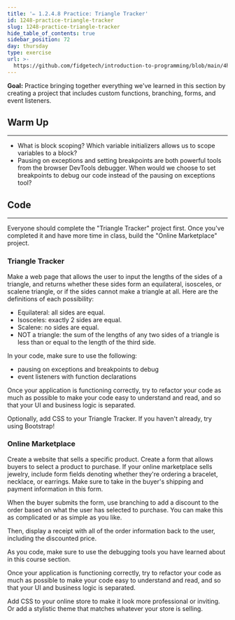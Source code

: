 ```yaml
---
title: '✏️ 1.2.4.8 Practice: Triangle Tracker'
id: 1248-practice-triangle-tracker
slug: 1248-practice-triangle-tracker
hide_table_of_contents: true
sidebar_position: 72
day: thursday
type: exercise
url: >-
  https://github.com/fidgetech/introduction-to-programming/blob/main/4h_classwork_practice_triangle_tracker.md
---
```


**Goal:** Practice bringing together everything we've learned in this section by creating a project that includes custom functions, branching, forms, and event listeners.

## Warm Up
<hr />

* What is block scoping? Which variable initializers allows us to scope variables to a block? 
* Pausing on exceptions and setting breakpoints are both powerful tools from the browser DevTools debugger. When would we choose to set breakpoints to debug our code instead of the pausing on exceptions tool? 

## Code
---

Everyone should complete the "Triangle Tracker" project first. Once you've completed it and have more time in class, build the "Online Marketplace" project.

### Triangle Tracker

Make a web page that allows the user to input the lengths of the sides of a triangle, and returns whether these sides form an equilateral, isosceles, or scalene triangle, or if the sides cannot make a triangle at all. Here are the definitions of each possibility:

* Equilateral: all sides are equal.
* Isosceles: exactly 2 sides are equal.
* Scalene: no sides are equal.
* NOT a triangle: the sum of the lengths of any two sides of a triangle is less than or equal to the length of the third side.

In your code, make sure to use the following:

* pausing on exceptions and breakpoints to debug
* event listeners with function declarations

Once your application is functioning correctly, try to refactor your code as much as possible to make your code easy to understand and read, and so that your UI and business logic is separated.

Optionally, add CSS to your Triangle Tracker. If you haven't already, try using Bootstrap!

### Online Marketplace

Create a website that sells a specific product. Create a form that allows buyers to select a product to purchase. If your online marketplace sells jewelry, include form fields denoting whether they're ordering a bracelet, necklace, or earrings. Make sure to take in the buyer's shipping and payment information in this form.

When the buyer submits the form, use branching to add a discount to the order based on what the user has selected to purchase. You can make this as complicated or as simple as you like.

Then, display a receipt with all of the order information back to the user, including the discounted price. 

As you code, make sure to use the debugging tools you have learned about in this course section.

Once your application is functioning correctly, try to refactor your code as much as possible to make your code easy to understand and read, and so that your UI and business logic is separated.

Add CSS to your online store to make it look more professional or inviting. Or add a stylistic theme that matches whatever your store is selling.